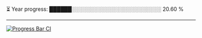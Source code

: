 
⏳ Year progress: ██████░░░░░░░░░░░░░░░░░░░░░░░░ 20.60 %

---

[![Progress Bar CI](https://github.com/thatoranzhevyy/thatoranzhevyy/actions/workflows/node.js.yml/badge.svg)](https://github.com/thatoranzhevyy/thatoranzhevyy/actions/workflows/node.js.yml)

